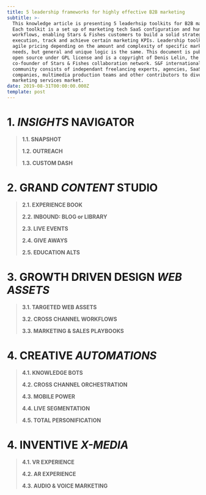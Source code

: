 ```yaml
---
title: 5 leadership frameworks for highly effective B2B marketing
subtitle: >-
  This knowledge article is presenting 5 leaderhsip toolkits for B2B marketing.
  Each toolkit is a set up of marketing tech SaaS configuration and humanware
  workflows, enabling Stars & Fishes customers to build a solid strategy, manage
  execution, track and achieve certain marketing KPIs. Leadership toolkits have
  agile pricing depending on the amount and complexity of specific marketing
  needs, but general and unique logic is the same. This document is published in
  open source under GPL license and is a copyright of Denis Lelin, the
  co-founder of Stars & Fishes collaboration network. S&F international
  community consists of independant freelancing experts, agencies, SaaS
  companies, multimedia production teams and other contributors to diverse
  marketing services market. 
date: 2019-08-31T00:00:00.000Z
template: post
---
```

# 1. _**INSIGHTS**_ NAVIGATOR

> **1.1. SNAPSHOT**
>
> **1.2. OUTREACH**
>
> **1.3. CUSTOM DASH**

# 2. GRAND _**CONTENT**_ STUDIO

> **2.1. EXPERIENCE BOOK**
>
> **2.2. INBOUND: BLOG or LIBRARY**
>
> **2.3. LIVE EVENTS**
>
> **2.4. GIVE AWAYS**
>
> **2.5. EDUCATION ALTS**

# 3. GROWTH DRIVEN **DESIGN** **_WEB ASSETS_**

> **3.1. TARGETED WEB ASSETS**
>
> **3.2. CROSS CHANNEL WORKFLOWS**
>
> **3.3. MARKETING & SALES PLAYBOOKS**

# 4. CREATIVE _AUTOMATIONS_

> **4.1. KNOWLEDGE BOTS**
>
> **4.2. CROSS CHANNEL ORCHESTRATION**
>
> **4.3. MOBILE POWER**
>
> **4.4. LIVE SEGMENTATION**
>
> **4.5. TOTAL PERSONIFICATION**

# 4. INVENTIVE _X-MEDIA_

> **4.1. VR EXPERIENCE**
>
> **4.2. AR EXPERIENCE**
>
> **4.3. AUDIO & VOICE MARKETING**
